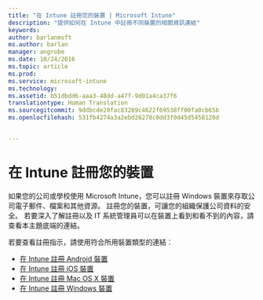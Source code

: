 ```yaml
---
title: "在 Intune 註冊您的裝置 | Microsoft Intune"
description: "提供如何在 Intune 中註冊不同裝置的相關資訊連結"
keywords: 
author: barlanmsft
ms.author: barlan
manager: angrobe
ms.date: 10/24/2016
ms.topic: article
ms.prod: 
ms.service: microsoft-intune
ms.technology: 
ms.assetid: b51dbdd6-aaa3-48dd-a47f-9d01a4ca37f6
translationtype: Human Translation
ms.sourcegitcommit: 9ddbcde20fac83289c4622f69538ff00fa0cb65b
ms.openlocfilehash: 531fb4274a3a2ebd26278c0dd3f0d45d5458120d


---
```


# <a name="enroll-your-device-in-intune"></a>在 Intune 註冊您的裝置

如果您的公司或學校使用 Microsoft Intune，您可以註冊 Windows 裝置來存取公司電子郵件、檔案和其他資源。 註冊您的裝置，可讓您的組織保護公司資料的安全。 若要深入了解註冊以及 IT 系統管理員可以在裝置上看到和看不到的內容，請查看本主題底端的連結。

若要查看註冊指示，請使用符合所用裝置類型的連結︰

- [在 Intune 註冊 Android 裝置](enroll-your-device-in-Intune-android.md)
- [在 Intune 註冊 iOS 裝置](enroll-your-device-in-intune-ios.md)
- [在 Intune 註冊 Mac OS X 裝置](enroll-your-device-in-intune-mac-os-x.md)
- [在 Intune 註冊 Windows 裝置](enroll-your-device-in-intune-windows.md)



<!--HONumber=Nov16_HO1-->


